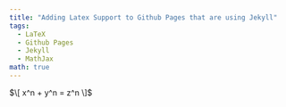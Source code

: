 ```yaml
---
title: "Adding Latex Support to Github Pages that are using Jekyll"
tags:
  - LaTeX
  - Github Pages
  - Jekyll
  - MathJax
math: true
---
```


$\[ x^n + y^n = z^n \]$